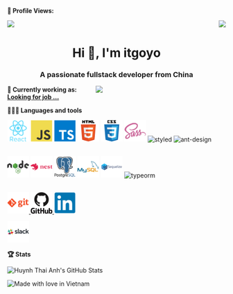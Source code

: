 **💼 Profile Views:**
<br>
<p>
  <a href="https://count.getloli.com/"><img src="https://count.getloli.com/get/@:huynhthaianhhd"></a>
  <img src="https://weather-icon.journeyad.repl.co/@shenzhen?v=1" align="right">
</p>

<h1 align="center">Hi 👋, I'm itgoyo</h1>
<h3 align="center">A passionate fullstack developer from China</h3>

<img align="right" src="https://raw.githubusercontent.com/rajput2107/rajput2107/master/Assets/Developer.gif" width="300" />

**💼 Currently working as:** <a href="https://www.kms-technology.com/" target="_blank"><b>Looking for job ...</b></a>

**👨🏻‍💻 Languages and tools**

<p style="margin-bottom: 30px">
<img src="https://raw.githubusercontent.com/devicons/devicon/master/icons/react/react-original-wordmark.svg" alt="react" width="50" height="50"/> 
<img src="https://raw.githubusercontent.com/devicons/devicon/master/icons/javascript/javascript-original.svg" alt="javascript" width="50" height="50"/>
<img src="https://raw.githubusercontent.com/devicons/devicon/master/icons/typescript/typescript-original.svg" alt="typescript" width="50" height="50"/>
<img src="https://raw.githubusercontent.com/devicons/devicon/master/icons/html5/html5-original-wordmark.svg" alt="html5" width="50" height="50"/>
<img src="https://raw.githubusercontent.com/devicons/devicon/master/icons/css3/css3-original-wordmark.svg" alt="css3" width="50" height="50"/>
<img src="https://raw.githubusercontent.com/devicons/devicon/master/icons/sass/sass-original.svg" alt="sass" width="50" height="50"/>
<img src="https://styled-components.com/atom.png" alt="styled" width="50" height="50"/>
<img src="https://symbols.getvecta.com/stencil_73/124_ant-design-icon.553c3e5cfc.svg" alt="ant-design" width="50" height="50"/>
</p>

<p style="margin-bottom: 30px">
<img src="https://raw.githubusercontent.com/devicons/devicon/master/icons/nodejs/nodejs-original-wordmark.svg" alt="nodejs" width="50" height="50"/>
<img src="https://raw.githubusercontent.com/devicons/devicon/master/icons/nestjs/nestjs-plain-wordmark.svg" alt="nestjs" width="50" height="50"/>
<img src="https://raw.githubusercontent.com/devicons/devicon/master/icons/postgresql/postgresql-original-wordmark.svg" alt="postgresql" width="50" height="50"/>
<img src="https://raw.githubusercontent.com/devicons/devicon/master/icons/mysql/mysql-original-wordmark.svg" alt="mysql" width="50" height="50"/>
<img src="https://raw.githubusercontent.com/devicons/devicon/master/icons/sequelize/sequelize-original-wordmark.svg" alt="sequelize" width="50" height="50"/> 
<img src="https://pbs.twimg.com/card_img/1351846435071926273/eXGkDlPT?format=png&name=240x240" alt="typeorm" width="50" height="50"/> 
</p>


<a href="https://nestjs.org" target="_blank"> <img src="https://raw.githubusercontent.com/devicons/devicon/master/icons/git/git-plain-wordmark.svg" alt="git" width="50" height="50"/> </a>
  <a href="https://nestjs.org" target="_blank"> <img src="https://raw.githubusercontent.com/devicons/devicon/master/icons/github/github-original-wordmark.svg" alt="git" width="50" height="50"/> </a>
  <a href="https://nestjs.org" target="_blank"> <img src="https://raw.githubusercontent.com/devicons/devicon/master/icons/linkedin/linkedin-original.svg" alt="linkin" width="50" height="50"/> </a>
  
 
 
  <a href="https://nestjs.org" target="_blank"> <img src="https://raw.githubusercontent.com/devicons/devicon/master/icons/slack/slack-original-wordmark.svg" alt="slack" width="50" height="50"/> </a>
   
   
  </a>

   







**🏆 Stats**

![Huynh Thai Anh's GitHub Stats](https://github-readme-stats.vercel.app/api?username=huynhthaianhhd&hide=["stars"]&show_icons=true)

![Made with love in Vietnam](https://madewithlove.now.sh/vn?heart=true)

